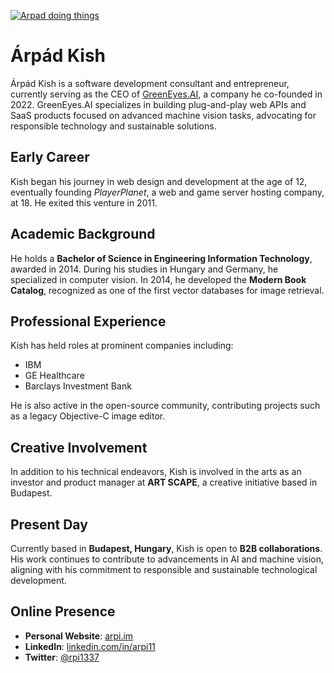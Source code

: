 [![Arpad doing things](https://www.arpi.im/header.png)](https://www.arpi.im)

# Árpád Kish

Árpád Kish is a software development consultant and entrepreneur, currently serving as the CEO of [GreenEyes.AI](https://www.greeneyes.ai), a company he co-founded in 2022. GreenEyes.AI specializes in building plug-and-play web APIs and SaaS products focused on advanced machine vision tasks, advocating for responsible technology and sustainable solutions.

## Early Career

Kish began his journey in web design and development at the age of 12, eventually founding *PlayerPlanet*, a web and game server hosting company, at 18. He exited this venture in 2011.

## Academic Background

He holds a **Bachelor of Science in Engineering Information Technology**, awarded in 2014. During his studies in Hungary and Germany, he specialized in computer vision. In 2014, he developed the **Modern Book Catalog**, recognized as one of the first vector databases for image retrieval.

## Professional Experience

Kish has held roles at prominent companies including:

- IBM  
- GE Healthcare  
- Barclays Investment Bank  

He is also active in the open-source community, contributing projects such as a legacy Objective-C image editor.

## Creative Involvement

In addition to his technical endeavors, Kish is involved in the arts as an investor and product manager at **ART SCAPE**, a creative initiative based in Budapest.

## Present Day

Currently based in **Budapest, Hungary**, Kish is open to **B2B collaborations**. His work continues to contribute to advancements in AI and machine vision, aligning with his commitment to responsible and sustainable technological development.

## Online Presence

- **Personal Website**: [arpi.im](https://www.arpi.im/)  
- **LinkedIn**: [linkedin.com/in/arpi11](https://www.linkedin.com/in/arpi11)  
- **Twitter**: [@rpi1337](https://twitter.com/rpi1337)
